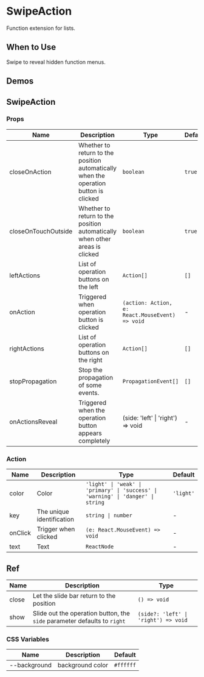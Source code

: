 # SwipeAction

Function extension for lists.

## When to Use

Swipe to reveal hidden function menus.

## Demos

<code src="./demos/demo1.tsx"></code>

## SwipeAction

### Props

| Name                | Description                                                                          | Type                                            | Default |
| ------------------- | ------------------------------------------------------------------------------------ | ----------------------------------------------- | ------- |
| closeOnAction       | Whether to return to the position automatically when the operation button is clicked | `boolean`                                       | `true`  |
| closeOnTouchOutside | Whether to return to the position automatically when other areas is clicked          | `boolean`                                       | `true`  |
| leftActions         | List of operation buttons on the left                                                | `Action[]`                                      | `[]`    |
| onAction            | Triggered when operation button is clicked                                           | `(action: Action, e: React.MouseEvent) => void` | -       |
| rightActions        | List of operation buttons on the right                                               | `Action[]`                                      | `[]`    |
| stopPropagation     | Stop the propagation of some events.                                                 | `PropagationEvent[]`                            | `[]`    |
| onActionsReveal     | Triggered when the operation button appears completely                               | (side: 'left' \| 'right') => void               | -       |

### Action

| Name    | Description               | Type                                                                             | Default   |
| ------- | ------------------------- | -------------------------------------------------------------------------------- | --------- |
| color   | Color                     | `'light' \| 'weak' \| 'primary' \| 'success' \| 'warning' \| 'danger' \| string` | `'light'` |
| key     | The unique identification | `string \| number`                                                               | -         |
| onClick | Trigger when clicked      | `(e: React.MouseEvent) => void`                                                  | -         |
| text    | Text                      | `ReactNode`                                                                      | -         |

## Ref

| Name  | Description                                                              | Type                                 |
| ----- | ------------------------------------------------------------------------ | ------------------------------------ |
| close | Let the slide bar return to the position                                 | `() => void`                         |
| show  | Slide out the operation button, the `side` parameter defaults to `right` | `(side?: 'left' \| 'right') => void` |

### CSS Variables

| Name         | Description      | Default   |
| ------------ | ---------------- | --------- |
| --background | background color | `#ffffff` |

